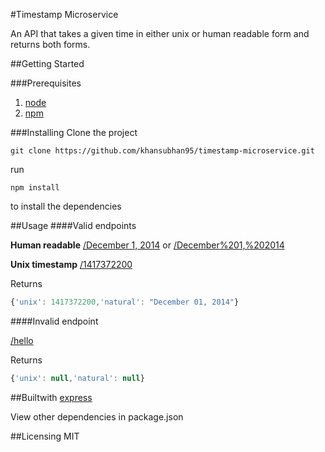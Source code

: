 #Timestamp Microservice

An API that takes a given time in either unix or human readable form and returns both forms. 

##Getting Started

###Prerequisites

1. [node](https://nodejs.org/en/)
2. [npm](https://www.npmjs.com)

###Installing
Clone the project

```git
git clone https://github.com/khansubhan95/timestamp-microservice.git
```

run

```
npm install
```

to install the dependencies

##Usage
####Valid endpoints

**Human readable**
[/December 1, 2014](https://frantic-factory.gomix.me/December%201,%202014) or [/December%201,%202014](https://frantic-factory.gomix.me/December%201,%202014)

**Unix timestamp**
[/1417372200](https://frantic-factory.gomix.me/1417372200)

Returns
```javascript
{'unix': 1417372200,'natural': "December 01, 2014"}
```

####Invalid endpoint

[/hello](https://frantic-factory.gomix.me/1417372200)

Returns
```javascript
{'unix': null,'natural': null}
```

##Builtwith
[express](https://expressjs.com/)   

View other dependencies in package.json

##Licensing
MIT